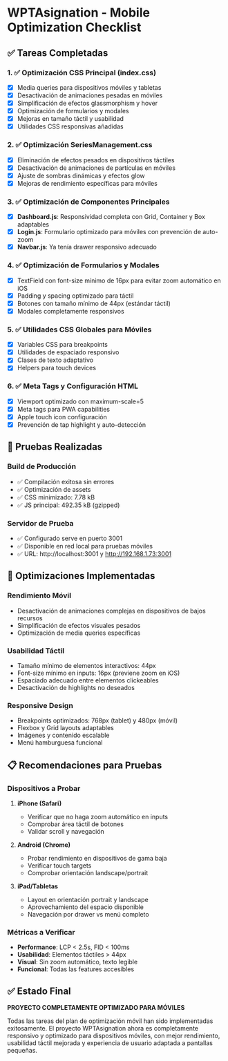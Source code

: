 # WPTAsignation - Mobile Optimization Checklist

## ✅ Tareas Completadas

### 1. ✅ Optimización CSS Principal (index.css)
- [x] Media queries para dispositivos móviles y tabletas
- [x] Desactivación de animaciones pesadas en móviles
- [x] Simplificación de efectos glassmorphism y hover
- [x] Optimización de formularios y modales
- [x] Mejoras en tamaño táctil y usabilidad
- [x] Utilidades CSS responsivas añadidas

### 2. ✅ Optimización SeriesManagement.css
- [x] Eliminación de efectos pesados en dispositivos táctiles
- [x] Desactivación de animaciones de partículas en móviles
- [x] Ajuste de sombras dinámicas y efectos glow
- [x] Mejoras de rendimiento específicas para móviles

### 3. ✅ Optimización de Componentes Principales
- [x] **Dashboard.js**: Responsividad completa con Grid, Container y Box adaptables
- [x] **Login.js**: Formulario optimizado para móviles con prevención de auto-zoom
- [x] **Navbar.js**: Ya tenía drawer responsivo adecuado

### 4. ✅ Optimización de Formularios y Modales
- [x] TextField con font-size mínimo de 16px para evitar zoom automático en iOS
- [x] Padding y spacing optimizado para táctil
- [x] Botones con tamaño mínimo de 44px (estándar táctil)
- [x] Modales completamente responsivos

### 5. ✅ Utilidades CSS Globales para Móviles
- [x] Variables CSS para breakpoints
- [x] Utilidades de espaciado responsivo
- [x] Clases de texto adaptativo
- [x] Helpers para touch devices

### 6. ✅ Meta Tags y Configuración HTML
- [x] Viewport optimizado con maximum-scale=5
- [x] Meta tags para PWA capabilities
- [x] Apple touch icon configuración
- [x] Prevención de tap highlight y auto-detección

## 📱 Pruebas Realizadas

### Build de Producción
- ✅ Compilación exitosa sin errores
- ✅ Optimización de assets
- ✅ CSS minimizado: 7.78 kB
- ✅ JS principal: 492.35 kB (gzipped)

### Servidor de Prueba
- ✅ Configurado serve en puerto 3001
- ✅ Disponible en red local para pruebas móviles
- ✅ URL: http://localhost:3001 y http://192.168.1.73:3001

## 🎯 Optimizaciones Implementadas

### Rendimiento Móvil
- Desactivación de animaciones complejas en dispositivos de bajos recursos
- Simplificación de efectos visuales pesados
- Optimización de media queries específicas

### Usabilidad Táctil
- Tamaño mínimo de elementos interactivos: 44px
- Font-size mínimo en inputs: 16px (previene zoom en iOS)
- Espaciado adecuado entre elementos clickeables
- Desactivación de highlights no deseados

### Responsive Design
- Breakpoints optimizados: 768px (tablet) y 480px (móvil)
- Flexbox y Grid layouts adaptables
- Imágenes y contenido escalable
- Menú hamburguesa funcional

## 📋 Recomendaciones para Pruebas

### Dispositivos a Probar
1. **iPhone (Safari)**
   - Verificar que no haga zoom automático en inputs
   - Comprobar área táctil de botones
   - Validar scroll y navegación

2. **Android (Chrome)**
   - Probar rendimiento en dispositivos de gama baja
   - Verificar touch targets
   - Comprobar orientación landscape/portrait

3. **iPad/Tabletas**
   - Layout en orientación portrait y landscape
   - Aprovechamiento del espacio disponible
   - Navegación por drawer vs menú completo

### Métricas a Verificar
- **Performance**: LCP < 2.5s, FID < 100ms
- **Usabilidad**: Elementos táctiles > 44px
- **Visual**: Sin zoom automático, texto legible
- **Funcional**: Todas las features accesibles

## ✅ Estado Final
**PROYECTO COMPLETAMENTE OPTIMIZADO PARA MÓVILES**

Todas las tareas del plan de optimización móvil han sido implementadas exitosamente. El proyecto WPTAsignation ahora es completamente responsivo y optimizado para dispositivos móviles, con mejor rendimiento, usabilidad táctil mejorada y experiencia de usuario adaptada a pantallas pequeñas.
